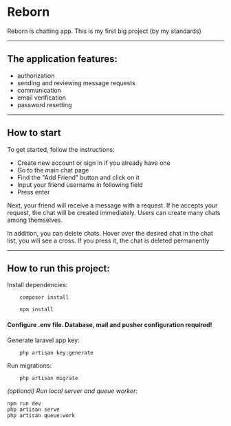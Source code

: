 # Reborn
Reborn is chatting app. This is my first big project (by my standards)

___
## The application features:
- authorization
- sending and reviewing message requests
- communication
- email verification
- password resetting
___
## How to start
To get started, follow the instructions:
- Create new account or sign in if you already have one
- Go to the main chat page
- Find the "Add Friend" button and click on it
- Input your friend username in following field 
- Press enter

Next, your friend will receive a message with a request. If he accepts your request, the chat will be created immediately. Users can create many chats among themselves.

In addition, you can delete chats. Hover over the desired chat in the chat list, you will see a cross. If you press it, the chat is deleted permanently


___

## How to run this project:

Install dependencies:

```
    composer install
```
```
    npm install
```

#### Configure .env file. Database, mail and pusher configuration required!

Generate laravel app key:
```
    php artisan key:generate
```
Run migrations:
```
    php artisan migrate
```
*(optional) Run local server and queue worker:*
```
npm run dev
php artisan serve
php artisan queue:work
```
